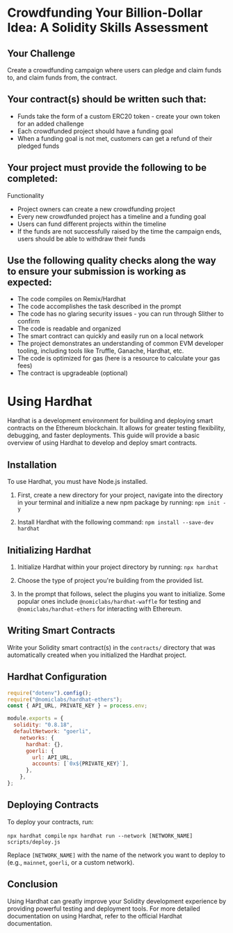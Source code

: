 # Crowdfunding Your Billion-Dollar Idea: A Solidity Skills Assessment

## Your Challenge 
Create a crowdfunding campaign where users can pledge and claim funds to, and claim funds from, the contract. 

## Your contract(s) should be written such that: 
- Funds take the form of a custom ERC20 token - create your own token for an added challenge 
- Each crowdfunded project should have a funding goal 
- When a funding goal is not met, customers can get a refund of their pledged funds 

## Your project must provide the following to be completed: 
Functionality 
- Project owners can create a new crowdfunding project 
- Every new crowdfunded project has a timeline and a funding goal 
- Users can fund different projects within the timeline 
- If the funds are not successfully raised by the time the campaign ends, users should be able to withdraw their funds 

## Use the following quality checks along the way to ensure your submission is working as expected: 
- The code compiles on Remix/Hardhat 
- The code accomplishes the task described in the prompt 
- The code has no glaring security issues - you can run through Slither to confirm 
- The code is readable and organized 
- The smart contract can quickly and easily run on a local network 
- The project demonstrates an understanding of common EVM developer tooling, including tools like Truffle, Ganache, Hardhat, etc. 
- The code is optimized for gas (here is a resource to calculate your gas fees) 
- The contract is upgradeable (optional)

# Using Hardhat

Hardhat is a development environment for building and deploying smart contracts on the Ethereum blockchain. It allows for greater testing flexibility, debugging, and faster deployments. This guide will provide a basic overview of using Hardhat to develop and deploy smart contracts.

## Installation

To use Hardhat, you must have Node.js installed.

1. First, create a new directory for your project, navigate into the directory in your terminal and initialize a new npm package by running:
```npm init -y```

2. Install Hardhat with the following command:
```npm install --save-dev hardhat```

## Initializing Hardhat

1. Initialize Hardhat within your project directory by running:
```npx hardhat```

2. Choose the type of project you're building from the provided list.

3. In the prompt that follows, select the plugins you want to initialize. Some popular ones include ``@nomiclabs/hardhat-waffle`` for testing and ``@nomiclabs/hardhat-ethers`` for interacting with Ethereum.

## Writing Smart Contracts

Write your Solidity smart contract(s) in the ``contracts/`` directory that was automatically created when you initialized the Hardhat project.

## Hardhat Configuration
```javascript
require("dotenv").config();
require("@nomiclabs/hardhat-ethers");
const { API_URL, PRIVATE_KEY } = process.env;

module.exports = {
  solidity: "0.8.18",
  defaultNetwork: "goerli",
    networks: {
      hardhat: {},
      goerli: { 
        url: API_URL,
        accounts: [`0x${PRIVATE_KEY}`],
      },
    },
};
```

## Deploying Contracts

To deploy your contracts, run:

```npx hardhat compile```
```npx hardhat run --network [NETWORK_NAME] scripts/deploy.js```

Replace ``[NETWORK_NAME]`` with the name of the network you want to deploy to (e.g., ``mainnet``, ``goerli``, or a custom network).

## Conclusion

Using Hardhat can greatly improve your Solidity development experience by providing powerful testing and deployment tools. For more detailed documentation on using Hardhat, refer to the official Hardhat documentation.